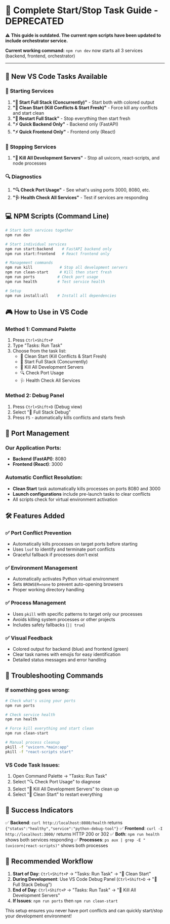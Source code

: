 # 🚀 Complete Start/Stop Task Guide - **DEPRECATED**

⚠️ **This guide is outdated. The current npm scripts have been updated to include orchestrator service.**

**Current working command:** `npm run dev` now starts all 3 services (backend, frontend, orchestrator)

---

## 🎯 **New VS Code Tasks Available**

### 🚀 **Starting Services**

1. **"🚀 Start Full Stack (Concurrently)"** - Start both with colored output
2. **"🧹 Clean Start (Kill Conflicts & Start Fresh)"** - Force kill any conflicts and start clean
3. **"🔄 Restart Full Stack"** - Stop everything then start fresh
4. **"⚡ Quick Backend Only"** - Backend only (FastAPI)
5. **"⚡ Quick Frontend Only"** - Frontend only (React)

### 🛑 **Stopping Services**

1. **"🛑 Kill All Development Servers"** - Stop all uvicorn, react-scripts, and node processes

### 🔍 **Diagnostics**

1. **"🔍 Check Port Usage"** - See what's using ports 3000, 8080, etc.
2. **"🩺 Health Check All Services"** - Test if services are responding

## 💻 **NPM Scripts (Command Line)**

```bash
# Start both services together
npm run dev

# Start individual services
npm run start:backend    # FastAPI backend only
npm run start:frontend   # React frontend only

# Management commands
npm run kill            # Stop all development servers
npm run clean-start     # Kill then start fresh
npm run ports          # Check port usage
npm run health         # Test service health

# Setup
npm run install:all    # Install all dependencies
```

## 🎮 **How to Use in VS Code**

### Method 1: Command Palette
1. Press `Ctrl+Shift+P`
2. Type "Tasks: Run Task"
3. Choose from the task list:
   - 🧹 Clean Start (Kill Conflicts & Start Fresh)
   - 🚀 Start Full Stack (Concurrently)
   - 🛑 Kill All Development Servers
   - 🔍 Check Port Usage
   - 🩺 Health Check All Services

### Method 2: Debug Panel
1. Press `Ctrl+Shift+D` (Debug view)
2. Select "🚀 Full Stack Debug"
3. Press `F5` - automatically kills conflicts and starts fresh

## 🔧 **Port Management**

### Our Application Ports:
- **Backend (FastAPI)**: 8080
- **Frontend (React)**: 3000

### Automatic Conflict Resolution:
- **Clean Start** task automatically kills processes on ports 8080 and 3000
- **Launch configurations** include pre-launch tasks to clear conflicts
- All scripts check for virtual environment activation

## 🛠 **Features Added**

### ✅ **Port Conflict Prevention**
- Automatically kills processes on target ports before starting
- Uses `lsof` to identify and terminate port conflicts
- Graceful fallback if processes don't exist

### ✅ **Environment Management**
- Automatically activates Python virtual environment
- Sets `BROWSER=none` to prevent auto-opening browsers
- Proper working directory handling

### ✅ **Process Management**
- Uses `pkill` with specific patterns to target only our processes
- Avoids killing system processes or other projects
- Includes safety fallbacks (`|| true`)

### ✅ **Visual Feedback**
- Colored output for backend (blue) and frontend (green)
- Clear task names with emojis for easy identification
- Detailed status messages and error handling

## 🚨 **Troubleshooting Commands**

### If something goes wrong:
```bash
# Check what's using your ports
npm run ports

# Check service health
npm run health

# Force kill everything and start clean
npm run clean-start

# Manual process cleanup
pkill -f "uvicorn.*main:app"
pkill -f "react-scripts start"
```

### VS Code Task Issues:
1. Open Command Palette → "Tasks: Run Task"
2. Select "🔍 Check Port Usage" to diagnose
3. Select "🛑 Kill All Development Servers" to clean up
4. Select "🧹 Clean Start" to restart everything

## 🎉 **Success Indicators**

✅ **Backend**: `curl http://localhost:8080/health` returns `{"status":"healthy","service":"python-debug-tool"}`
✅ **Frontend**: `curl -I http://localhost:3000/` returns HTTP 200 or 302
✅ **Both**: `npm run health` shows both services responding
✅ **Processes**: `ps aux | grep -E "(uvicorn|react-scripts)"` shows both processes

## 🔄 **Recommended Workflow**

1. **Start of Day**: `Ctrl+Shift+P` → "Tasks: Run Task" → "🧹 Clean Start"
2. **During Development**: Use VS Code Debug Panel (`Ctrl+Shift+D` → "🚀 Full Stack Debug")
3. **End of Day**: `Ctrl+Shift+P` → "Tasks: Run Task" → "🛑 Kill All Development Servers"
4. **If Issues**: `npm run ports` then `npm run clean-start`

This setup ensures you never have port conflicts and can quickly start/stop your development environment! 